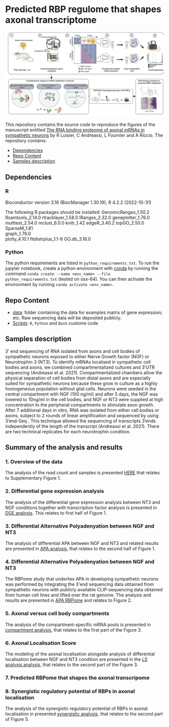 # Predicted RBP regulome that shapes axonal transcriptome

![Overview of the analysis](./data/ga.png)

This repository contains the source code to reproduce the figures of the manuscript entitled [The RNA binding proteome of axonal mRNAs in sympathetic neurons](https://www.biorxiv.org/content/10.1101/2022.11.23.517728v1) by R Luisier, C Andreassi, L Fournier and A Riccio. The repository contains:

-   [Dependencies](#Dependencies)
-   [Repo Content](#Repo-Content)
-   [Samples description](#Samples_description)

## Dependencies
### R
Bioconductor version 3.16 (BiocManager 1.30.19), R 4.2.2 (2022-10-31)

The following R packages should be installed:
GenomicRanges_1.50.2
Rsamtools_2.14.0
rtracklayer_1.58.0
IRanges_2.32.0
geneplotter_1.76.0
multtest_2.54.0
mclust_6.0.0
knitr_1.42
edgeR_3.40.2
topGO_2.50.0         
SparseM_1.81         
graph_1.76.0         
plotly_4.10.1
fitdistrplus_1.1-8
GO.db_3.16.0 


### Python
The python requirements are listed in `python_requirements.txt`. 
To run the jupyter notebook, create a python environment with [conda](https://docs.conda.io/en/latest/) by running the command `conda create --name <env_name> --file python_requirements.txt` (tested on osx-64). You can then activate the environment by running `conda activate <env_name>`.


## Repo Content
* [data](./data): folder containing the data for examples matrix of gene expression; etc. Raw sequencing data will be deposited publicly.
* [Scripts](./scripts): `R`, `Python` and `Bash` custome code

## Samples description
3’ end sequencing of RNA isolated from axons and cell bodies of sympathetic neurons exposed to either Nerve Growth factor (NGF) or Neurotrophin 3 (NT3). To identify mRNAs localised in sympathetic cell bodies and axons, we combined compartmentalized cultures and 3’UTR sequencing (Andreassi et al. 2021). Compartmentalized chambers allow the physical separation of cell bodies from distal axons and are especially suited for sympathetic neurons because these grow in culture as a highly homogeneous population without glial cells.  Neurons were seeded in the central compartment with NGF (100 ng/ml) and after 5 days, the NGF was lowered to 10ng/ml in the cell bodies, and NGF or NT3 were supplied at high concentration to the peripheral compartments to stimulate axon growth.  After 7 additional days in vitro, RNA was isolated from either cell bodies or axons, subject to 2 rounds of linear amplification and sequenced by using 3’end-Seq . This technique allowed the sequencing of transcripts 3’ends independently of the length of the transcript (Andreassi et al. 2021). There are two technical replicates for each neurotrophin condition. 

## Summary of the analysis and results

### 1. Overview of the data
The analysis of the read count and samples is presented [HERE](https://htmlpreview.github.io/?https://github.com/RLuisier/AxonLoc/blob/main/1_overview_data.html) that relates to Supplementary Figure 1.

### 2. Differential gene expression analysis
The analysis of the differential gene expression analysis between NT3 and NGF conditions together with transcription factor analysis is presented in [DGE analysis](https://htmlpreview.github.io/?https://github.com/RLuisier/AxonLoc/blob/main/DGE_cell_body.html). This relates to first half of Figure 1.


### 3. Differential Alternative Polyadenyation between NGF and NT3
The analysis of differential APA between NGF and NT3 and related results are presented in  [APA analysis](https://htmlpreview.github.io/?https://github.com/RLuisier/AxonLoc/blob/main/Differential_APA_CB.html), that relates to the second half of Figure 1.

### 4. Differential Alternative Polyadenyation between NGF and NT3
The RBPome study that underlies APA in developing sympathetic neurons was performed by integrating the 3'end sequencing data obtained from sympathetic neurons with publicly available CLIP-sequencing data obtained from human cell lines and lifted over the rat genome. The analysis and results are presented in [APA RBPome](https://htmlpreview.github.io/?https://github.com/RLuisier/AxonLoc/blob/main/Regulation_APA.html) and relates to Figure 2.

### 5. Axonal versus cell body compartments
The analysis of the compartment-specific mRNA pools is presented in  [compartment analysis](https://htmlpreview.github.io/?https://github.com/RLuisier/AxonLoc/blob/main/Analysis_compartment.html), that relates to the first part of the Figure 3.

### 6. Axonal Localisation Score
The modeling of the axonal localisation alongside analysis of differential localisation between NGF and NT3 condition are presented in the  [LS analysis analysis](https://htmlpreview.github.io/?https://github.com/RLuisier/AxonLoc/blob/main/4_Axonal_Localisation_Scoring.html), that relates to the second part of the Figure 3.

### 7. Predicted RBPome that shapes the axonal transcripome

### 8. Synergistic regulatory potential of RBPs in axonal localisation
The analysis of the synergistic regulatory potential of RBPs in axonal localisation in presented [synergistic analysis](https://htmlpreview.github.io/?https://github.com/RLuisier/AxonLoc/blob/main/6_RBP_regulome_localisation.html), that relates to the second part of Figure 5.












